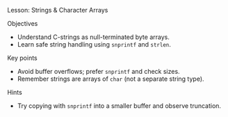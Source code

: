 Lesson: Strings & Character Arrays

Objectives
- Understand C-strings as null-terminated byte arrays.
- Learn safe string handling using `snprintf` and `strlen`.

Key points
- Avoid buffer overflows; prefer `snprintf` and check sizes.
- Remember strings are arrays of `char` (not a separate string type).

Hints
- Try copying with `snprintf` into a smaller buffer and observe truncation.
